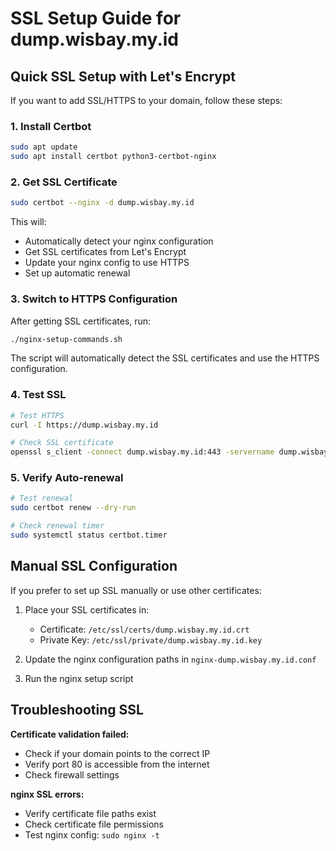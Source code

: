 # SSL Setup Guide for dump.wisbay.my.id

## Quick SSL Setup with Let's Encrypt

If you want to add SSL/HTTPS to your domain, follow these steps:

### 1. Install Certbot
```bash
sudo apt update
sudo apt install certbot python3-certbot-nginx
```

### 2. Get SSL Certificate
```bash
sudo certbot --nginx -d dump.wisbay.my.id
```

This will:
- Automatically detect your nginx configuration
- Get SSL certificates from Let's Encrypt
- Update your nginx config to use HTTPS
- Set up automatic renewal

### 3. Switch to HTTPS Configuration
After getting SSL certificates, run:
```bash
./nginx-setup-commands.sh
```

The script will automatically detect the SSL certificates and use the HTTPS configuration.

### 4. Test SSL
```bash
# Test HTTPS
curl -I https://dump.wisbay.my.id

# Check SSL certificate
openssl s_client -connect dump.wisbay.my.id:443 -servername dump.wisbay.my.id
```

### 5. Verify Auto-renewal
```bash
# Test renewal
sudo certbot renew --dry-run

# Check renewal timer
sudo systemctl status certbot.timer
```

## Manual SSL Configuration

If you prefer to set up SSL manually or use other certificates:

1. Place your SSL certificates in:
   - Certificate: `/etc/ssl/certs/dump.wisbay.my.id.crt`
   - Private Key: `/etc/ssl/private/dump.wisbay.my.id.key`

2. Update the nginx configuration paths in `nginx-dump.wisbay.my.id.conf`

3. Run the nginx setup script

## Troubleshooting SSL

**Certificate validation failed:**
- Check if your domain points to the correct IP
- Verify port 80 is accessible from the internet
- Check firewall settings

**nginx SSL errors:**
- Verify certificate file paths exist
- Check certificate file permissions
- Test nginx config: `sudo nginx -t`
